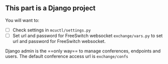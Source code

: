 ## This part is a Django project

You will want to:
- [ ] Check settings in `mcuctl/settings.py`
- [ ] Set url and password for FreeSwitch websocket `exchange/vars.py` to set url and password for FreeSwitch websocket.

Django admin is the ==only way== to manage conferences, endpoints and users.
The default conference access url is `exchange/confs`